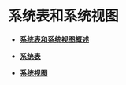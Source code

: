 # 系统表和系统视图<a name="ZH-CN_TOPIC_0289900139"></a>

-   **[系统表和系统视图概述](系统表和系统视图概述.md)**

-   **[系统表](系统表.md)**

-   **[系统视图](系统视图.md)**
